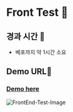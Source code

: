 # Front Test 📌

## 경과 시간 📌
* 베포까지 약 1시간 소요
## Demo URL📌
### <a href="https://hoho3419.github.io/front-test/" target="_blank" >Demo here</a>
![FrontEnd-Test-Image](https://github.com/hoho3419/front-test/assets/106577276/98642e8a-472f-41a9-973d-68bec4c3cc9e)

